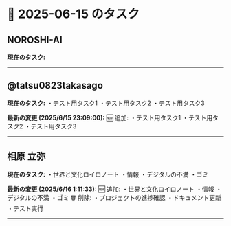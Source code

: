 # 📅 2025-06-15 のタスク

## NOROSHI-AI

**現在のタスク:**

---

## @tatsu0823takasago

**現在のタスク:**
・テスト用タスク1
・テスト用タスク2
・テスト用タスク3

**最新の変更 (2025/6/15 23:09:00):**
🆕 追加:
・テスト用タスク1
・テスト用タスク2
・テスト用タスク3

---

## 相原 立弥

**現在のタスク:**
・世界と文化ロイロノート
・情報
・デジタルの不満
・ゴミ

**最新の変更 (2025/6/16 1:11:33):**
🆕 追加:
・世界と文化ロイロノート
・情報
・デジタルの不満
・ゴミ
🗑️ 削除:
・プロジェクトの進捗確認
・ドキュメント更新
・テスト実行

---

